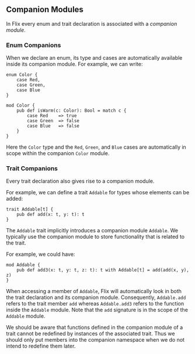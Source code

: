 ## Companion Modules

In Flix every enum and trait declaration is associated with a _companion
module_.

### Enum Companions

When we declare an enum, its type and cases are automatically available inside
its companion module. For example, we can write:

```flix
enum Color {
    case Red,
    case Green,
    case Blue
}

mod Color {
    pub def isWarm(c: Color): Bool = match c {
        case Red    => true
        case Green  => false
        case Blue   => false
    }
}
```

Here the `Color` type and the `Red`, `Green`, and `Blue` cases are automatically
in scope within the companion `Color` module.

### Trait Companions

Every trait declaration also gives rise to a companion module.

For example, we can define a trait `Addable` for types whose elements can be added:

```flix
trait Addable[t] {
    pub def add(x: t, y: t): t
}
```

The `Addable` trait implicitly introduces a companion module `Addable`. We
typically use the companion module to store functionality that is related to the
trait.

For example, we could have:

```flix
mod Addable {
    pub def add3(x: t, y: t, z: t): t with Addable[t] = add(add(x, y), z)
}
```

When accessing a member of `Addable`, Flix will automatically look in both the
trait declaration and its companion module. Consequently, `Addable.add`
refers to the trait member `add` whereas `Addable.add3` refers to the
function inside the `Addable` module. Note that the `add` signature is in the
scope of the `Addable` module.

We should be aware that functions defined in the companion module of a trait
cannot be redefined by instances of the associated trait. Thus we
should only put members into the companion namespace when we do not intend
to redefine them later.
